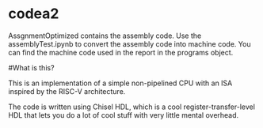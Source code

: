 # codea2
AssgnmentOptimized contains the assembly code.
Use the assemblyTest.ipynb to convert the assembly code into machine code.
You can find the machine code used in the report in the programs object.

#What is this?

This is an implementation of a simple non-pipelined CPU with an ISA inspired by the RISC-V architecture.

The code is written using Chisel HDL, which is a cool register-transfer-level HDL that lets you do a lot of cool stuff with very little mental overhead.
